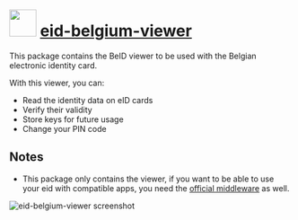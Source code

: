 ﻿# <img src="https://cdn.rawgit.com/chocolatey/chocolatey-coreteampackages/5f317458cb64cb6465bb90336989d405be46066a/icons/eid-belgium.png" width="48" height="48"/> [eid-belgium-viewer](https://chocolatey.org/packages/eid-belgium-viewer)

This package contains the BeID viewer to be used with the Belgian electronic identity card.

With this viewer, you can:

* Read the identity data on eID cards
* Verify their validity
* Store keys for future usage
* Change your PIN code

## Notes

- This package only contains the viewer, if you want to be able to use your eid with compatible apps, you need the [official middleware](https://chocolatey.org/packages/eid-belgium) as well.

![eid-belgium-viewer screenshot](https://cdn.rawgit.com/chocolatey/chocolatey-coreteampackages/d40287a26132caa3679a7af044232c5c3d1e023a/automatic/eid-belgium-viewer/screenshot.png)
